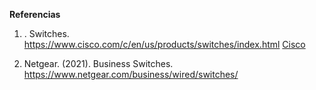 **Referencias**

1. . Switches. https://www.cisco.com/c/en/us/products/switches/index.html [Cisco](https://www.cisco.com/c/en/us/products/switches/index.html)

2. Netgear. (2021). Business Switches. https://www.netgear.com/business/wired/switches/
